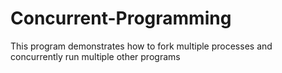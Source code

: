 # Concurrent-Programming
This program demonstrates how to fork multiple processes and concurrently run multiple other programs
